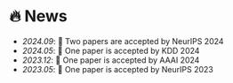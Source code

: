 # 🔥 News
- *2024.09*: 🎉 Two papers are accepted by NeurIPS 2024
- *2024.05*: 🎉 One paper is accepted by KDD 2024
- *2023.12*: 🎉 One paper is accepted by AAAI 2024
- *2023.05*: 🎉 One paper is accepted by NeurIPS 2023